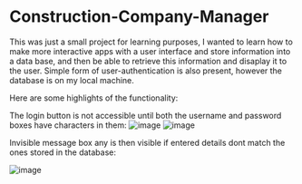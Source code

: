 # Construction-Company-Manager
This was just a small project for learning purposes, I wanted to learn how to make more interactive apps with a user interface and store information into a data base, and then be able to retrieve this information and disaplay it to the user.
Simple form of user-authentication is also present, however the database is on my local machine.

Here are some highlights of the functionality:

The login button is not accessible until both the username and password boxes have characters in them:
![image](https://github.com/Joe-L-Kaz/Construction-Company-Manager/assets/109974112/083674f7-5dde-421b-a2c2-b5bff890feec)
![image](https://github.com/Joe-L-Kaz/Construction-Company-Manager/assets/109974112/2db16986-35d0-4957-adcf-98fca2ca287c)


Invisible message box any is then visible if entered details dont match the ones stored in the database:

![image](https://github.com/Joe-L-Kaz/Construction-Company-Manager/assets/109974112/baf06f77-d6b0-4c43-bb1f-0998967dd17b)

